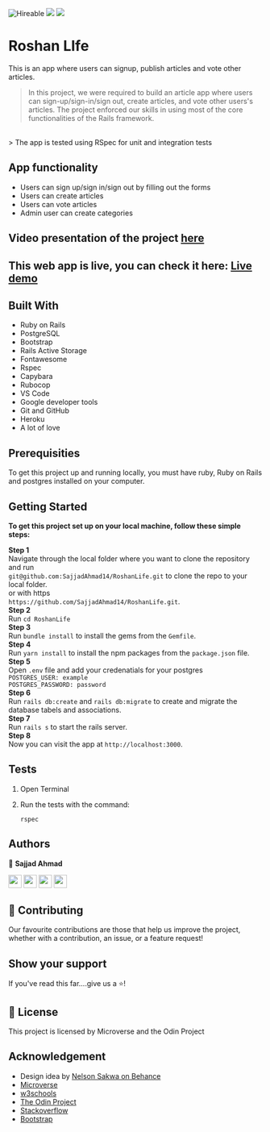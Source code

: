 ![Hireable](https://img.shields.io/badge/Hireable-yes-success) ![](https://img.shields.io/badge/Mobile--responsive-yes-green) ![](https://img.shields.io/badge/-Microverse%20projects-blueviolet)

# Roshan LIfe 

This is an app where users can signup, publish articles and vote other articles.

> In this project, we were required to build an article app where users can sign-up/sign-in/sign out, create articles, and vote other users's articles. The project enforced our skills in using most of the core functionalities of the Rails framework.
<br>
> The app is tested using RSpec for unit and integration tests

## App functionality

- Users can sign up/sign in/sign out by filling out the forms
- Users can create articles
- Users can vote articles
- Admin user can create categories

## Video presentation of the project [here](https://www.loom.com/share/f589c954b270477586916e65e041b9f2)

## This web app is live, you can check it here: [Live demo](https://roshanlife.herokuapp.com/)

## Built With

- Ruby on Rails
- PostgreSQL
- Bootstrap
- Rails Active Storage
- Fontawesome
- Rspec
- Capybara
- Rubocop
- VS Code
- Google developer tools
- Git and GitHub
- Heroku
- A lot of love

## Prerequisities

To get this project up and running locally, you must have ruby, Ruby on Rails and postgres installed on your computer.

## Getting Started

**To get this project set up on your local machine, follow these simple steps:**

**Step 1**<br>
Navigate through the local folder where you want to clone the repository and run<br>
`git@github.com:SajjadAhmad14/RoshanLife.git` to clone the repo to your local folder.<br>
or with https<br>
`https://github.com/SajjadAhmad14/RoshanLife.git`.<br>
**Step 2**<br>
Run `cd RoshanLife`<br>
**Step 3**<br>
Run `bundle install` to install the gems from the `Gemfile`.<br>
**Step 4**<br>
Run `yarn install` to install the npm packages from the `package.json` file.<br>
**Step 5**<br>
Open `.env` file and add your credenatials for your postgres<br>
`POSTGRES_USER: example` <br>
`POSTGRES_PASSWORD: password`<br>
**Step 6**<br>
Run `rails db:create` and `rails db:migrate` to create and migrate the database tabels and associations.<br>
**Step 7**<br>
Run `rails s` to start the rails server.<br>
**Step 8**<br>
Now you can visit the app at `http://localhost:3000`.<br>

## Tests

1. Open Terminal

2. Run the tests with the command:

   `rspec`

## Authors

👤 **Sajjad Ahmad**

[<code><img height="26" src="https://cdn.iconscout.com/icon/free/png-256/github-153-675523.png"></code>](https://github.com/SajjadAhmad14)
[<code><img height="26" src="https://upload.wikimedia.org/wikipedia/sco/thumb/9/9f/Twitter_bird_logo_2012.svg/1200px-Twitter_bird_logo_2012.svg.png"></code>](https://twitter.com/Sajjad_Ahmad14)
[<code><img height="26" src="https://upload.wikimedia.org/wikipedia/commons/thumb/c/c9/Linkedin.svg/1200px-Linkedin.svg.png"></code>](https://www.linkedin.com/in/sajjadahmad14)
[<code><img height="26" src="https://upload.wikimedia.org/wikipedia/commons/a/ab/Gmail_Icon.svg"></code>](jogimar14@gmail.com)


## 🤝 Contributing

Our favourite contributions are those that help us improve the project, whether with a contribution, an issue, or a feature request!

## Show your support

If you've read this far....give us a ⭐️!

## 📝 License

This project is licensed by Microverse and the Odin Project

##  Acknowledgement

- Design idea by [Nelson Sakwa on Behance](https://www.behance.net/sakwadesignstudio)
- <a href="https://www.microverse.org/" target="_blank">Microverse</a>
- <a href="https://www.w3schools.com/" target="_blank">w3schools</a> 
- <a href="https://www.theodinproject.com/" target="_blank">The Odin Project</a>
- <a href="https://www.stackoverflow.com/" target="_blank">Stackoverflow</a>
- <a href="https://getbootstrap.com/" target="_blank">Bootstrap</a>